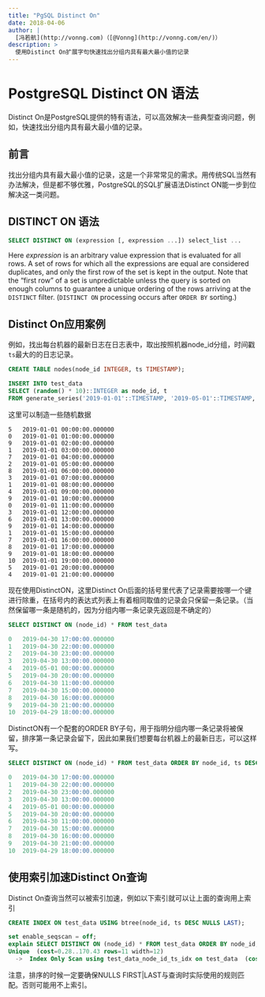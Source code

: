 ```yaml
---
title: "PgSQL Distinct On"
date: 2018-04-06
author: |
  [冯若航](http://vonng.com)（[@Vonng](http://vonng.com/en/)）
description: >
  使用Distinct On扩展字句快速找出分组内具有最大最小值的记录
---
```


# PostgreSQL Distinct ON 语法

Distinct On是PostgreSQL提供的特有语法，可以高效解决一些典型查询问题，例如，快速找出分组内具有最大最小值的记录。



## 前言

找出分组内具有最大最小值的记录，这是一个非常常见的需求。用传统SQL当然有办法解决，但是都不够优雅，PostgreSQL的SQL扩展语法Distinct ON能一步到位解决这一类问题。



## DISTINCT ON 语法

```sql
SELECT DISTINCT ON (expression [, expression ...]) select_list ...
```

Here *expression* is an arbitrary value expression that is evaluated for all rows. A set of rows for which all the expressions are equal are considered duplicates, and only the first row of the set is kept in the output. Note that the “first row” of a set is unpredictable unless the query is sorted on enough columns to guarantee a unique ordering of the rows arriving at the `DISTINCT` filter. (`DISTINCT ON` processing occurs after `ORDER BY` sorting.)



## Distinct On应用案例

例如，找出每台机器的最新日志在日志表中，取出按照机器node_id分组，时间戳`ts`最大的的日志记录。

```sql
CREATE TABLE nodes(node_id INTEGER, ts TIMESTAMP);

INSERT INTO test_data
SELECT (random() * 10)::INTEGER as node_id, t
FROM generate_series('2019-01-01'::TIMESTAMP, '2019-05-01'::TIMESTAMP, '1h'::INTERVAL) AS t;
```

这里可以制造一些随机数据

```
5	2019-01-01 00:00:00.000000
0	2019-01-01 01:00:00.000000
9	2019-01-01 02:00:00.000000
1	2019-01-01 03:00:00.000000
7	2019-01-01 04:00:00.000000
2	2019-01-01 05:00:00.000000
8	2019-01-01 06:00:00.000000
3	2019-01-01 07:00:00.000000
1	2019-01-01 08:00:00.000000
4	2019-01-01 09:00:00.000000
9	2019-01-01 10:00:00.000000
0	2019-01-01 11:00:00.000000
3	2019-01-01 12:00:00.000000
6	2019-01-01 13:00:00.000000
9	2019-01-01 14:00:00.000000
1	2019-01-01 15:00:00.000000
7	2019-01-01 16:00:00.000000
8	2019-01-01 17:00:00.000000
9	2019-01-01 18:00:00.000000
10	2019-01-01 19:00:00.000000
5	2019-01-01 20:00:00.000000
4	2019-01-01 21:00:00.000000
```



现在使用DistinctON，这里Distinct On后面的括号里代表了记录需要按哪一个键进行除重，在括号内的表达式列表上有着相同取值的记录会只保留一条记录。（当然保留哪一条是随机的，因为分组内哪一条记录先返回是不确定的）

```sql
SELECT DISTINCT ON (node_id) * FROM test_data

0	2019-04-30 17:00:00.000000
1	2019-04-30 22:00:00.000000
2	2019-04-30 23:00:00.000000
3	2019-04-30 13:00:00.000000
4	2019-05-01 00:00:00.000000
5	2019-04-30 20:00:00.000000
6	2019-04-30 11:00:00.000000
7	2019-04-30 15:00:00.000000
8	2019-04-30 16:00:00.000000
9	2019-04-30 21:00:00.000000
10	2019-04-29 18:00:00.000000
```

DistinctON有一个配套的ORDER BY子句，用于指明分组内哪一条记录将被保留，排序第一条记录会留下，因此如果我们想要每台机器上的最新日志，可以这样写。

```sql
SELECT DISTINCT ON (node_id) * FROM test_data ORDER BY node_id, ts DESC NULLS LAST

0	2019-04-30 17:00:00.000000
1	2019-04-30 22:00:00.000000
2	2019-04-30 23:00:00.000000
3	2019-04-30 13:00:00.000000
4	2019-05-01 00:00:00.000000
5	2019-04-30 20:00:00.000000
6	2019-04-30 11:00:00.000000
7	2019-04-30 15:00:00.000000
8	2019-04-30 16:00:00.000000
9	2019-04-30 21:00:00.000000
10	2019-04-29 18:00:00.000000
```



## 使用索引加速Distinct On查询

Distinct On查询当然可以被索引加速，例如以下索引就可以让上面的查询用上索引

```sql
CREATE INDEX ON test_data USING btree(node_id, ts DESC NULLS LAST);

set enable_seqscan = off;
explain SELECT DISTINCT ON (node_id) * FROM test_data ORDER BY node_id, ts DESC NULLS LAST;
Unique  (cost=0.28..170.43 rows=11 width=12)
  ->  Index Only Scan using test_data_node_id_ts_idx on test_data  (cost=0.28..163.23 rows=2881 width=12)

```

注意，排序的时候一定要确保NULLS FIRST|LAST与查询时实际使用的规则匹配。否则可能用不上索引。
